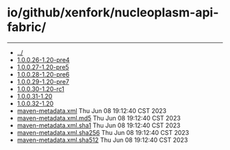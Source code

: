 # io/github/xenfork/nucleoplasm-api-fabric/

---
- [../](../index.md)
- [1.0.0.26-1.20-pre4](1.0.0.26-1.20-pre4/index.md)
- [1.0.0.27-1.20-pre5](1.0.0.27-1.20-pre5/index.md)
- [1.0.0.28-1.20-pre6](1.0.0.28-1.20-pre6/index.md)
- [1.0.0.29-1.20-pre7](1.0.0.29-1.20-pre7/index.md)
- [1.0.0.30-1.20-rc1](1.0.0.30-1.20-rc1/index.md)
- [1.0.0.31-1.20](1.0.0.31-1.20/index.md)
- [1.0.0.32-1.20](1.0.0.32-1.20/index.md)
- [maven-metadata.xml](maven-metadata.xml) Thu Jun 08 19:12:40 CST 2023
- [maven-metadata.xml.md5](maven-metadata.xml.md5) Thu Jun 08 19:12:40 CST 2023
- [maven-metadata.xml.sha1](maven-metadata.xml.sha1) Thu Jun 08 19:12:40 CST 2023
- [maven-metadata.xml.sha256](maven-metadata.xml.sha256) Thu Jun 08 19:12:40 CST 2023
- [maven-metadata.xml.sha512](maven-metadata.xml.sha512) Thu Jun 08 19:12:40 CST 2023
